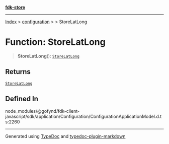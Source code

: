 [**fdk-store**](../../../README.md)
***

[Index](../../../API.md) > [configuration](../../README.md) > [<internal>](../README.md) > StoreLatLong

# Function: StoreLatLong

> **StoreLatLong**(): [`StoreLatLong`](../type-aliases/type-alias.StoreLatLong.md)

## Returns

[`StoreLatLong`](../type-aliases/type-alias.StoreLatLong.md)

## Defined In

node\_modules/@gofynd/fdk-client-javascript/sdk/application/Configuration/ConfigurationApplicationModel.d.ts:2260

***
Generated using [TypeDoc](https://typedoc.org/) and [typedoc-plugin-markdown](https://www.npmjs.com/package/typedoc-plugin-markdown)
